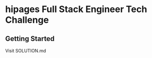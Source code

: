 hipages Full Stack Engineer Tech Challenge
==========================================
## Getting Started
Visit SOLUTION.md